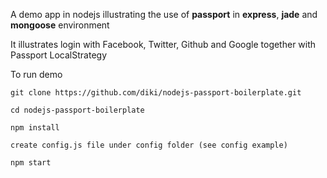 A demo app in nodejs illustrating the use of **passport** in **express**, **jade** and **mongoose** environment

It illustrates login with Facebook, Twitter, Github and Google together with Passport LocalStrategy

To run demo

    git clone https://github.com/diki/nodejs-passport-boilerplate.git

    cd nodejs-passport-boilerplate

    npm install

    create config.js file under config folder (see config example)
    
    npm start
